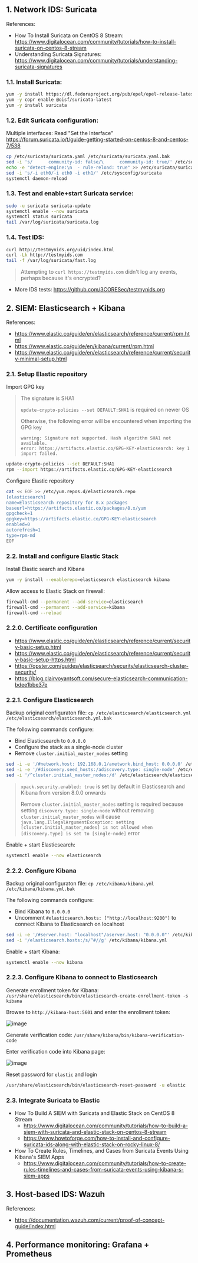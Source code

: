 ## 1. Network IDS: Suricata

References:
- How To Install Suricata on CentOS 8 Stream: <https://www.digitalocean.com/community/tutorials/how-to-install-suricata-on-centos-8-stream>
- Understanding Suricata Signatures: <https://www.digitalocean.com/community/tutorials/understanding-suricata-signatures>

### 1.1. Install Suricata:

```sh
yum -y install https://dl.fedoraproject.org/pub/epel/epel-release-latest-9.noarch.rpm
yum -y copr enable @oisf/suricata-latest
yum -y install suricata
```

### 1.2. Edit Suricata configuration:

Multiple interfaces: Read "Set the Interface" <https://forum.suricata.io/t/guide-getting-started-on-centos-8-and-centos-7/538>

```sh
cp /etc/suricata/suricata.yaml /etc/suricata/suricata.yaml.bak
sed -i 's/      community-id: false/\      community-id: true/' /etc/suricata/suricata.yaml
echo -e "detect-engine:\n  - rule-reload: true" >> /etc/suricata/suricata.yaml
sed -i 's/-i eth0/-i eth0 -i eth1/' /etc/sysconfig/suricata
systemctl daemon-reload
```

### 1.3. Test and enable+start Suricata service:

```sh
sudo -u suricata suricata-update
systemctl enable --now suricata
systemctl status suricata
tail /var/log/suricata/suricata.log
```

### 1.4. Test IDS:

```sh
curl http://testmynids.org/uid/index.html
curl -Lk http://testmyids.com
tail -f /var/log/suricata/fast.log
```

> Attempting to `curl https://testmyids.com` didn't log any events, perhaps because it's encrypted?

- More IDS tests: <https://github.com/3CORESec/testmynids.org>

## 2. SIEM: Elasticsearch + Kibana

References:
- <https://www.elastic.co/guide/en/elasticsearch/reference/current/rpm.html>
- <https://www.elastic.co/guide/en/kibana/current/rpm.html>
- <https://www.elastic.co/guide/en/elasticsearch/reference/current/security-minimal-setup.html>

### 2.1. Setup Elastic repository

Import GPG key

> The signature is SHA1
>
> `update-crypto-policies --set DEFAULT:SHA1` is required on newer OS
>
> Otherwise, the following error will be encountered when importing the GPG key
>
> ```
> warning: Signature not supported. Hash algorithm SHA1 not available.
> error: https://artifacts.elastic.co/GPG-KEY-elasticsearch: key 1 import failed.
> ```

```sh
update-crypto-policies --set DEFAULT:SHA1
rpm --import https://artifacts.elastic.co/GPG-KEY-elasticsearch
```

Configure Elastic repository

```sh
cat << EOF >> /etc/yum.repos.d/elasticsearch.repo
[elasticsearch]
name=Elasticsearch repository for 8.x packages
baseurl=https://artifacts.elastic.co/packages/8.x/yum
gpgcheck=1
gpgkey=https://artifacts.elastic.co/GPG-KEY-elasticsearch
enabled=0
autorefresh=1
type=rpm-md
EOF
```

### 2.2. Install and configure Elastic Stack

Install Elastic search and Kibana

```sh
yum -y install --enablerepo=elasticsearch elasticsearch kibana
```

Allow access to Elastic Stack on firewall:

```sh
firewall-cmd --permanent --add-service=elasticsearch
firewall-cmd --permanent --add-service=kibana
firewall-cmd --reload
```

### 2.2.0. Certificate configuration

- <https://www.elastic.co/guide/en/elasticsearch/reference/current/security-basic-setup.html>
- <https://www.elastic.co/guide/en/elasticsearch/reference/current/security-basic-setup-https.html>
- <https://opster.com/guides/elasticsearch/security/elasticsearch-cluster-security/>
- <https://blog.clairvoyantsoft.com/secure-elasticsearch-communication-bdee1bbe37e>

### 2.2.1. Configure Elasticsearch

Backup original configuraton file: `cp /etc/elasticsearch/elasticsearch.yml /etc/elasticsearch/elasticsearch.yml.bak`

The following commands configure:
- Bind Elasticsearch to `0.0.0.0`
- Configure the stack as a single-node cluster
- Remove `cluster.initial_master_nodes` setting

```sh
sed -i -e '/#network.host: 192.168.0.1/anetwork.bind_host: 0.0.0.0' /etc/elasticsearch/elasticsearch.yml
sed -i -e '/#discovery.seed_hosts:/adiscovery.type: single-node' /etc/elasticsearch/elasticsearch.yml
sed -i '/^cluster.initial_master_nodes:/d' /etc/elasticsearch/elasticsearch.yml
```

> `xpack.security.enabled: true` is set by default in Elasticsearch and Kibana from version 8.0.0 onwards
>
> Remove `cluster.initial_master_nodes` setting is required because setting `discovery.type: single-node` without removing `cluster.initial_master_nodes` will cause `java.lang.IllegalArgumentException: setting [cluster.initial_master_nodes] is not allowed when [discovery.type] is set to [single-node]` error

Enable + start Elasticsearch:

```sh
systemctl enable --now elasticsearch
```

### 2.2.2. Configure Kibana

Backup original configuraton file: `cp /etc/kibana/kibana.yml /etc/kibana/kibana.yml.bak`

The following commands configure:
- Bind Kibana to `0.0.0.0`
- Uncomment `#elasticsearch.hosts: ["http://localhost:9200"]` to connect Kibana to Elasticsearch on localhost

```sh
sed -i -e '/#server.host: "localhost"/aserver.host: "0.0.0.0"' /etc/kibana/kibana.yml
sed -i '/elasticsearch.hosts:/s/^#//g' /etc/kibana/kibana.yml
```

Enable + start Kibana:

```sh
systemctl enable --now kibana
```

### 2.2.3. Configure Kibana to connect to Elasticsearch

Generate enrollment token for Kibana: `/usr/share/elasticsearch/bin/elasticsearch-create-enrollment-token -s kibana`

Browse to `http://kibana-host:5601` and enter the enrollment token:

![image](https://user-images.githubusercontent.com/90442032/234185217-440902aa-e4cb-4231-ad84-28d0249b1732.png)

Generate verification code: `/usr/share/kibana/bin/kibana-verification-code`

 Enter verification code into Kibana page:

![image](https://user-images.githubusercontent.com/90442032/234185269-2648ba42-8b6a-410d-8673-af15454349e5.png)

Reset password for `elastic` and login

```sh
/usr/share/elasticsearch/bin/elasticsearch-reset-password -u elastic
```

### 2.3. Integrate Suricata to Elastic

- How To Build A SIEM with Suricata and Elastic Stack on CentOS 8 Stream
  - <https://www.digitalocean.com/community/tutorials/how-to-build-a-siem-with-suricata-and-elastic-stack-on-centos-8-stream>
  - <https://www.howtoforge.com/how-to-install-and-configure-suricata-ids-along-with-elastic-stack-on-rocky-linux-8/>
- How To Create Rules, Timelines, and Cases from Suricata Events Using Kibana's SIEM Apps
  - <https://www.digitalocean.com/community/tutorials/how-to-create-rules-timelines-and-cases-from-suricata-events-using-kibana-s-siem-apps>

## 3. Host-based IDS: Wazuh

References:
- <https://documentation.wazuh.com/current/proof-of-concept-guide/index.html>

## 4. Performance monitoring: Grafana + Prometheus
